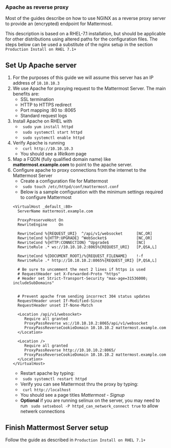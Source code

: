 ### Apache as reverse proxy
Most of the guides describe on how to use NGINX as a reverse proxy server to
provide an (encrypted) endpoint for Mattermost.

This description is based on a RHEL-7.1 installation, but should be applicable
for other distributions using altered paths for the configuration files. The
steps below can be used a substitute of the nginx setup in the section
`Production Install on RHEL 7.1+`

## Set Up Apache server
1. For the purposes of this guide we will assume this server has an IP address of `10.10.10.3`
1. We use Apache for proxying request to the Mattermost Server.  The main benefits are:
    * SSL termination
    * HTTP to HTTPS redirect
    * Port mapping :80 to :8065
    * Standard request logs
1. Install Apache on RHEL with
    * ``` sudo yum install httpd```
    * ``` sudo systemctl start httpd```
    * ``` sudo systemctl enable httpd```
1. Verify Apache is running
    * ``` curl http://10.10.10.3```
    * You should see a *Welkom* page
1. Map a FQDN (fully qualified domain name) like **mattermost.example.com** to point to the apache server.
1. Configure apache to proxy connections from the internet to the Mattermost Server
    * Create a configuration file for Mattermost
    * ``` sudo touch /etc/httpd/conf/mattermost.conf```
    * Below is a sample configuration with the minimum settings required to configure Mattermost
    ```
   <VirtualHost _default_:80>
      ServerName mattermost.example.com

      ProxyPreserveHost On
      RewriteEngine     On

      RewriteCond %{REQUEST_URI}  ^/api/v1/websocket      [NC,OR]
      RewriteCond %{HTTP:UPGRADE} ^WebSocket$             [NC,OR]
      RewriteCond %{HTTP:CONNECTION} ^Upgrade$            [NC]
      RewriteRule .* ws://10.10.10.2:8065%{REQUEST_URI}   [P,QSA,L]

      RewriteCond %{DOCUMENT_ROOT}/%{REQUEST_FILENAME}    !-f
      RewriteRule .* http://10.10.10.2:8065%{REQUEST_URI} [P,QSA,L]

      # Be sure to uncomment the next 2 lines if https is used
      # RequestHeader set X-Forwarded-Proto "https"
      # Header set Strict-Transport-Security "max-age=31536000; includeSubDomains"


      # Prevent apache from sending incorrect 304 status updates
      RequestHeader unset If-Modified-Since
      RequestHeader unset If-None-Match

      <Location /api/v1/websocket>
         Require all granted
         ProxyPassReverse ws://10.10.10.2:8065/api/v1/websocket
         ProxyPassReverseCookieDomain 10.10.10.2 mattermost.example.com
      </Location>

      <Location />
         Require all granted
         ProxyPassReverse http://10.10.10.2:8065/
         ProxyPassReverseCookieDomain 10.10.10.2 mattermost.example.com
      </Location>
   </VirtualHost>
    ```
    * Restart apache by typing:
    * ``` sudo systemctl restart httpd```
    * Verify you can see Mattermost thru the proxy by typing:
    * ``` curl http://localhost```
    * You should see a page titles *Mattermost - Signup*
    * **Optional** if you are running selinux on the server, you may need to run ``` sudo setsebool -P httpd_can_network_connect true``` to allow netwerk connections


## Finish Mattermost Server setup
Follow the guide as described in `Production Install on RHEL 7.1+`
